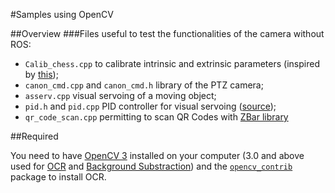 #Samples using OpenCV

##Overview
###Files useful to test the functionalities of the camera without ROS:

- `Calib_chess.cpp` to calibrate intrinsic and extrinsic parameters (inspired by [this](http://docs.opencv.org/2.4/doc/tutorials/calib3d/camera_calibration/camera_calibration.html));
- `canon_cmd.cpp` and `canon_cmd.h` library of the PTZ camera;
- `asserv.cpp` visual servoing of a moving object;
- `pid.h` and `pid.cpp` PID controller for visual servoing ([source](https://gist.github.com/bradley219/5373998));
- `qr_code_scan.cpp` permitting to scan QR Codes with [ZBar library](https://github.com/ZBar/ZBar)

##Required

You need to have [OpenCV 3](http://docs.opencv.org/3.0-beta/doc/tutorials/introduction/linux_install/linux_install.html) installed on your computer (3.0 and above used for [OCR](http://docs.opencv.org/master/d7/ddc/classcv_1_1text_1_1OCRTesseract.html#gsc.tab=0) and [Background Substraction](http://docs.opencv.org/3.0-beta/doc/tutorials/video/background_subtraction/background_subtraction.html)) and the [`opencv_contrib`](https://github.com/opencv/opencv_contrib) package to install OCR.
